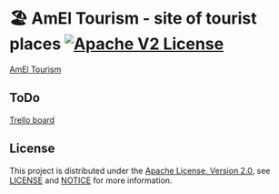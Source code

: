 # 🏖 AmEl Tourism - site of tourist places [![Apache V2 License](http://img.shields.io/badge/license-Apache%20V2-blue.svg)](https://github.com/minio/minio-go/blob/master/LICENSE)
[AmEl Tourism](https://amel-tourism.herokuapp.com/)

## ToDo
[Trello board](https://trello.com/b/YeOzsckH/amel-tourism)

## License
This project is distributed under the [Apache License, Version 2.0](http://www.apache.org/licenses/LICENSE-2.0), see [LICENSE](./LICENSE) and [NOTICE](./NOTICE) for more information.
